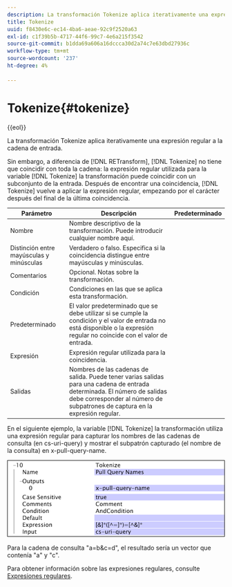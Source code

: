 ```yaml
---
description: La transformación Tokenize aplica iterativamente una expresión regular a la cadena de entrada.
title: Tokenize
uuid: f8430e6c-ec14-4ba6-aeae-92c9f2520a63
exl-id: c1f39b5b-4717-44f6-99c7-4e6a215f3542
source-git-commit: b1dda69a606a16dccca30d2a74c7e63dbd27936c
workflow-type: tm+mt
source-wordcount: '237'
ht-degree: 4%

---
```


# Tokenize{#tokenize}

{{eol}}

La transformación Tokenize aplica iterativamente una expresión regular a la cadena de entrada.

Sin embargo, a diferencia de [!DNL RETransform], [!DNL Tokenize] no tiene que coincidir con toda la cadena: la expresión regular utilizada para la variable [!DNL Tokenize] la transformación puede coincidir con un subconjunto de la entrada. Después de encontrar una coincidencia, [!DNL Tokenize] vuelve a aplicar la expresión regular, empezando por el carácter después del final de la última coincidencia.

| Parámetro | Descripción | Predeterminado |
|---|---|---|
| Nombre | Nombre descriptivo de la transformación. Puede introducir cualquier nombre aquí. |  |
| Distinción entre mayúsculas y minúsculas | Verdadero o falso. Especifica si la coincidencia distingue entre mayúsculas y minúsculas. |  |
| Comentarios | Opcional. Notas sobre la transformación. |  |
| Condición | Condiciones en las que se aplica esta transformación. |  |
| Predeterminado | El valor predeterminado que se debe utilizar si se cumple la condición y el valor de entrada no está disponible o la expresión regular no coincide con el valor de entrada. |  |
| Expresión | Expresión regular utilizada para la coincidencia. |  |
| Salidas | Nombres de las cadenas de salida. Puede tener varias salidas para una cadena de entrada determinada. El número de salidas debe corresponder al número de subpatrones de captura en la expresión regular. |  |

En el siguiente ejemplo, la variable [!DNL Tokenize] la transformación utiliza una expresión regular para capturar los nombres de las cadenas de consulta (en cs-uri-query) y mostrar el subpatrón capturado (el nombre de la consulta) en x-pull-query-name.

![](assets/cfg_TransformationType_Tokenize.png)

Para la cadena de consulta &quot;a=b&amp;c=d&quot;, el resultado sería un vector que contenía &quot;a&quot; y &quot;c&quot;.

Para obtener información sobre las expresiones regulares, consulte [Expresiones regulares](../../../../../home/c-dataset-const-proc/c-reg-exp.md#concept-070077baa419475094ef0469e92c5b9c).
